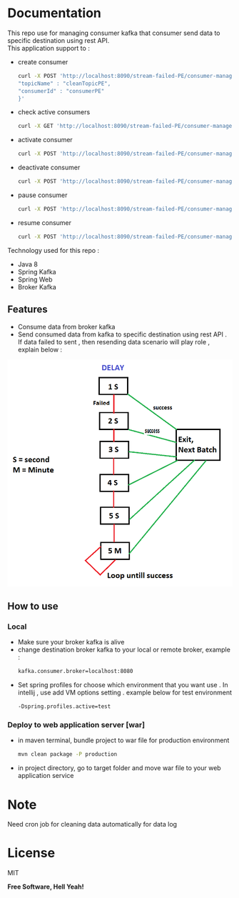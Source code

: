 # Documentation

This repo use for managing consumer kafka that consumer send data to specific destination using rest API.  
This application support to :
    
  - create consumer
    ```sh
    curl -X POST 'http://localhost:8090/stream-failed-PE/consumer-management/create' -H 'Content-Type: application/json' --data-raw '{   
    "topicName" : "cleanTopicPE",
    "consumerId" : "consumerPE"
    }'
    ```
  - check active consumers
    ```sh
    curl -X GET 'http://localhost:8090/stream-failed-PE/consumer-management'
    ```
  - activate consumer
    ```sh
    curl -X POST 'http://localhost:8090/stream-failed-PE/consumer-management/activate' -H 'Content-Type: text/plain' --data-raw 'consumerPE'
    ```
  - deactivate consumer
    ```sh
    curl -X POST 'http://localhost:8090/stream-failed-PE/consumer-management/deactivate/' -H 'Content-Type: text/plain' --data-raw 'consumerPE'
    ```
  - pause consumer
    ```sh
    curl -X POST 'http://localhost:8090/stream-failed-PE/consumer-management/pause/' -H 'Content-Type: text/plain' --data-raw 'consumerPE'
    ```
  - resume consumer
    ```sh
    curl -X POST 'http://localhost:8090/stream-failed-PE/consumer-management/resume/' -H 'Content-Type: text/plain' --data-raw 'consumerPE'
    ```

Technology used for this repo :
- Java 8
- Spring Kafka
- Spring Web
- Broker Kafka

## Features

- Consume data from broker kafka
- Send consumed data from kafka to specific destination using rest API . If data failed to sent , then resending data scenario will play role , explain below :

![resending-scenario](https://github.com/nonefornothing/DynamicKafkaConsumer/blob/java8-containerListener/ResendingScenario.png)

## How to use

### Local
- Make sure your broker kafka is alive
- change destination broker kafka to your local or remote broker, example :
   ```sh
   kafka.consumer.broker=localhost:8080
   ```
- Set spring profiles for choose which environment that you want use . In intellij , use add VM options setting .
  example below for test environment
   ```sh
   -Dspring.profiles.active=test 
   ```

### Deploy to web application server [war]

- in maven terminal, bundle project to war file for production environment
   ```sh
   mvn clean package -P production
   ```
- in project directory, go to target folder and move war file to your web application service

# Note
Need cron job for cleaning data automatically for data log

# License

MIT

**Free Software, Hell Yeah!**








